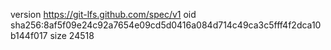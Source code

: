 version https://git-lfs.github.com/spec/v1
oid sha256:8af5f09e24c92a7654e09cd5d0416a084d714c49ca3c5fff4f2dca10b144f017
size 24518
